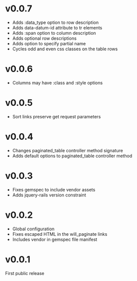 # v0.0.7

* Adds :data_type option to row description
* Adds data-datum-id attribute to tr elements
* Adds :span option to column description
* Adds optional row descriptions
* Adds option to specify partial name
* Cycles odd and even css classes on the table rows

# v0.0.6

* Columns may have :class and :style options

# v0.0.5

* Sort links preserve get request parameters

# v0.0.4

* Changes paginated_table controller method signature
* Adds default options to paginated_table controller method

# v0.0.3

* Fixes gemspec to include vendor assets
* Adds jquery-rails version constraint

# v0.0.2

* Global configuration
* Fixes escaped HTML in the will_paginate links
* Includes vendor in gemspec file manifest

# v0.0.1

First public release
